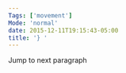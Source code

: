 ```yaml
---
Tags: ['movement']
Mode: 'normal'
date: 2015-12-11T19:15:43-05:00
title: '} '
---
```


 Jump to next paragraph
